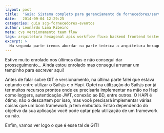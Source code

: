 ```yaml
---
layout: post
title:  "Guia: Sistema completo para gerenciamento de fornecedores/serviços de eventos - Parte #03 de ?"
date:   2014-09-04 12:29:25
categories: guia scg-fornecedores-eventos
author: Leonardo Lima Ribeiro
meta: cvs versionamento team flow 
tags: arquitetura hexagonal apis workflow fluxo backend frontend testes node angular sails hapi sgbd html5 bootstrap ui ux javascript mysql postgres
excerpt: >
  Na segunda parte iremos abordar na parte teórica a arquitetura hexagonal e APIs e também a organização do workflow de desenvolvimento. Na parte prática iremos definir qual o stack adotado ao desenvolvimento do sistema. Vamos lá?!
---
```


Estive muito enrolado nos últimos dias e não consegui dar prosseguimento... Ainda estou enrolado mas consegui arrumar um tempinho para escrever aqui!

Antes de falar sobre GIT e versionamento, na última parte falei que estava optando entre utilizar o Sailsjs e o Hapi. Optei na utilização do Sailsjs por já ter muitos recursos prontos onde eu precisaria implementar na mão no Hapi como loggers, autenticação JWT, conexão ao BD, entre outros.
O HAPI é ótimo, não o descartem por isso, mas você precisará implementar várias coisas que um bom framework já tem embutido. Então dependendo do objetivo da sua aplicação você pode optar pela utilização de um framework ou não.

Enfim, vamos ver logo o que é esse tal de GIT!
